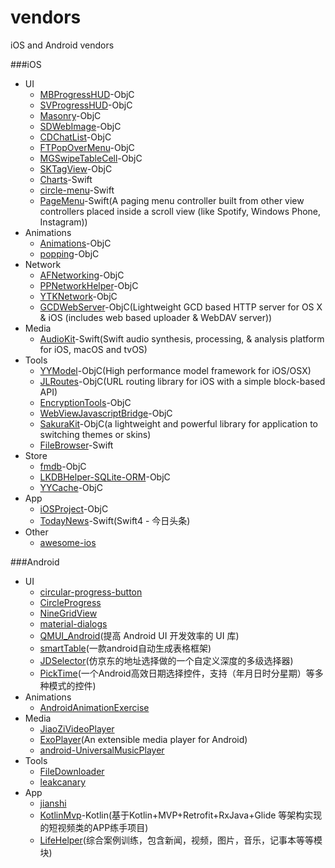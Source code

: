 # vendors
iOS and Android vendors

###iOS
- UI
	* [MBProgressHUD](https://github.com/jdg/MBProgressHUD)-ObjC
	* [SVProgressHUD](https://github.com/SVProgressHUD/SVProgressHUD)-ObjC
	* [Masonry](https://github.com/SnapKit/Masonry)-ObjC
	* [SDWebImage](https://github.com/rs/SDWebImage)-ObjC
	* [CDChatList](https://github.com/chdo002/CDChatList)-ObjC
	* [FTPopOverMenu](https://github.com/liufengting/FTPopOverMenu)-ObjC
	* [MGSwipeTableCell](https://github.com/MortimerGoro/MGSwipeTableCell)-ObjC
	* [SKTagView](https://github.com/zsk425/SKTagView)-ObjC
	* [Charts](https://github.com/danielgindi/Charts)-Swift
	* [circle-menu](https://github.com/Ramotion/circle-menu)-Swift
	* [PageMenu](https://github.com/PageMenu/PageMenu)-Swift(A paging menu controller built from other view controllers placed inside a scroll view (like Spotify, Windows Phone, Instagram))
- Animations
	* [Animations](https://github.com/YouXianMing/Animations)-ObjC
	* [popping](https://github.com/schneiderandre/popping)-ObjC
- Network
	* [AFNetworking](https://github.com/AFNetworking/AFNetworking)-ObjC
	* [PPNetworkHelper](https://github.com/jkpang/PPNetworkHelper)-ObjC
	* [YTKNetwork](https://github.com/yuantiku/YTKNetwork)-ObjC
	* [GCDWebServer](https://github.com/swisspol/GCDWebServer)-ObjC(Lightweight GCD based HTTP server for OS X & iOS (includes web based uploader & WebDAV server))
- Media
	* [AudioKit](https://github.com/AudioKit/AudioKit)-Swift(Swift audio synthesis, processing, & analysis platform for iOS, macOS and tvOS)
- Tools
	* [YYModel](https://github.com/ibireme/YYModel)-ObjC(High performance model framework for iOS/OSX)
	* [JLRoutes](https://github.com/joeldev/JLRoutes)-ObjC(URL routing library for iOS with a simple block-based API)
	* [EncryptionTools](https://github.com/mddios/EncryptionTools)-ObjC
	* [WebViewJavascriptBridge](https://github.com/marcuswestin/WebViewJavascriptBridge)-ObjC
	* [SakuraKit](https://github.com/tingxins/SakuraKit)-ObjC(a lightweight and powerful library for application to switching themes or skins)
	* [FileBrowser](https://github.com/marmelroy/FileBrowser)-Swift
- Store
	* [fmdb](https://github.com/ccgus/fmdb)-ObjC
	* [LKDBHelper-SQLite-ORM](https://github.com/li6185377/LKDBHelper-SQLite-ORM)-ObjC
	* [YYCache](https://github.com/ibireme/YYCache)-ObjC
- App
	* [iOSProject](https://github.com/NJHu/iOSProject)-ObjC
	* [TodayNews](https://github.com/hrscy/TodayNews)-Swift(Swift4 - 今日头条)
- Other
  	* [awesome-ios](https://github.com/vsouza/awesome-ios)

###Android
- UI
	* [circular-progress-button](https://github.com/dmytrodanylyk/circular-progress-button)
	* [CircleProgress](https://github.com/lzyzsd/CircleProgress)
	* [NineGridView](https://github.com/jeasonlzy/NineGridView)
	* [material-dialogs](https://github.com/afollestad/material-dialogs)
	* [QMUI_Android](https://github.com/QMUI/QMUI_Android)(提高 Android UI 开发效率的 UI 库)
	* [smartTable](https://github.com/huangyanbin/smartTable)(一款android自动生成表格框架)
	* [JDSelector](https://github.com/dunwen/JDSelector)(仿京东的地址选择做的一个自定义深度的多级选择器)
	* [PickTime](https://github.com/codbking/PickTime)(一个Android高效日期选择控件，支持（年月日时分星期）等多种模式的控件)
- Animations
	* [AndroidAnimationExercise](https://github.com/REBOOTERS/AndroidAnimationExercise)
- Media
	* [JiaoZiVideoPlayer](https://github.com/lipangit/JiaoZiVideoPlayer)
	* [ExoPlayer](https://github.com/google/ExoPlayer)(An extensible media player for Android)
	* [android-UniversalMusicPlayer](https://github.com/googlesamples/android-UniversalMusicPlayer)
- Tools
	* [FileDownloader](https://github.com/lingochamp/FileDownloader)
	* [leakcanary](https://github.com/square/leakcanary)
- App
	* [jianshi](https://github.com/wingjay/jianshi) 
	* [KotlinMvp](https://github.com/git-xuhao/KotlinMvp)-Kotlin(基于Kotlin+MVP+Retrofit+RxJava+Glide 等架构实现的短视频类的APP练手项目)
	* [LifeHelper](https://github.com/yangchong211/LifeHelper)(综合案例训练，包含新闻，视频，图片，音乐，记事本等等模块)
